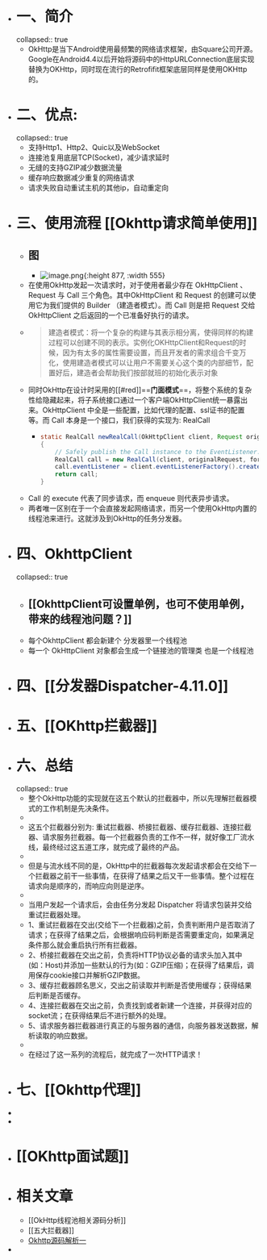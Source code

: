 - # 一、简介
  collapsed:: true
	- OkHttp是当下Android使用最频繁的网络请求框架，由Square公司开源。Google在Android4.4以后开始将源码中的HttpURLConnection底层实现替换为OKHttp，同时现在流行的Retrofifit框架底层同样是使用OKHttp的。
- # 二、优点:
  collapsed:: true
	- 支持Http1、Http2、Quic以及WebSocket
	- 连接池复用底层TCP(Socket)，减少请求延时
	- 无缝的支持GZIP减少数据流量
	- 缓存响应数据减少重复的网络请求
	- 请求失败自动重试主机的其他ip，自动重定向
- # 三、使用流程 [[Okhttp请求简单使用]]
	- ## 图
		- ![image.png](../assets/image_1689851761928_0.png){:height 877, :width 555}
	- 在使用OkHttp发起一次请求时，对于使用者最少存在 OkHttpClient 、 Request 与 Call 三个角色。其中OkHttpClient 和 Request 的创建可以使用它为我们提供的 Builder （建造者模式）。而 Call 则是把 Request 交给 OkHttpClient 之后返回的一个已准备好执行的请求。
	- > 建造者模式：将一个复杂的构建与其表示相分离，使得同样的构建过程可以创建不同的表示。实例化OKHttpClient和Request的时候，因为有太多的属性需要设置，而且开发者的需求组合千变万化，使用建造者模式可以让用户不需要关心这个类的内部细节，配置好后，建造者会帮助我们按部就班的初始化表示对象
	- 同时OkHttp在设计时采用的[[#red]]==**门面模式**==，将整个系统的复杂性给隐藏起来，将子系统接口通过一个客户端OkHttpClient统一暴露出来。OkHttpClient 中全是一些配置，比如代理的配置、ssl证书的配置等。而 Call 本身是一个接口，我们获得的实现为: RealCall
		- ```java
		  static RealCall newRealCall(OkHttpClient client, Request originalRequest, boolean forWebSocket)
		  {
		      // Safely publish the Call instance to the EventListener.
		      RealCall call = new RealCall(client, originalRequest, forWebSocket);
		      call.eventListener = client.eventListenerFactory().create(call);
		      return call;
		  }
		  ```
	- Call 的 execute 代表了同步请求，而 enqueue 则代表异步请求。
	- 两者唯一区别在于一个会直接发起网络请求，而另一个使用OkHttp内置的线程池来进行。这就涉及到OkHttp的任务分发器。
- # 四、OkhttpClient
  collapsed:: true
	- ## [[OkhttpClient可设置单例，也可不使用单例，带来的线程池问题？]]
	- 每个OkhttpClient 都会新建个 分发器里一个线程池
	- 每一个 OkHttpClient 对象都会生成一个链接池的管理类 也是一个线程池
- # 四、[[分发器Dispatcher-4.11.0]]
- # 五、[[OKhttp拦截器]]
- # 六、总结
  collapsed:: true
	- 整个OkHttp功能的实现就在这五个默认的拦截器中，所以先理解拦截器模式的工作机制是先决条件。
	-
	- 这五个拦截器分别为: 重试拦截器、桥接拦截器、缓存拦截器、连接拦截器、请求服务拦截器。每一个拦截器负责的工作不一样，就好像工厂流水线，最终经过这五道工序，就完成了最终的产品。
	-
	- 但是与流水线不同的是，OkHttp中的拦截器每次发起请求都会在交给下一个拦截器之前干一些事情，在获得了结果之后又干一些事情。整个过程在请求向是顺序的，而响应向则是逆序。
	-
	- 当用户发起一个请求后，会由任务分发起 Dispatcher 将请求包装并交给重试拦截器处理。
	- 1、重试拦截器在交出(交给下一个拦截器)之前，负责判断用户是否取消了请求；在获得了结果之后，会根据响应码判断是否需要重定向，如果满足条件那么就会重启执行所有拦截器。
	- 2、桥接拦截器在交出之前，负责将HTTP协议必备的请求头加入其中(如：Host)并添加一些默认的行为(如：GZIP压缩)；在获得了结果后，调用保存cookie接口并解析GZIP数据。
	- 3、缓存拦截器顾名思义，交出之前读取并判断是否使用缓存；获得结果后判断是否缓存。
	- 4、连接拦截器在交出之前，负责找到或者新建一个连接，并获得对应的socket流；在获得结果后不进行额外的处理。
	- 5、请求服务器拦截器进行真正的与服务器的通信，向服务器发送数据，解析读取的响应数据。
	-
	- 在经过了这一系列的流程后，就完成了一次HTTP请求！
- # 七、[[Okhttp代理]]
-
-
- # [[OKhttp面试题]]
- # 相关文章
	- [[OkHttp线程池相关源码分析]]
	- [[五大拦截器]]
	- [Okhttp源码解析一](https://blog.csdn.net/xuwb123xuwb/article/details/114639411)
-